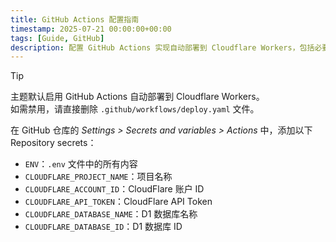 ```yaml
---
title: GitHub Actions 配置指南
timestamp: 2025-07-21 00:00:00+00:00
tags: [Guide, GitHub]
description: 配置 GitHub Actions 实现自动部署到 Cloudflare Workers，包括必要的环境变量和密钥设置。
---
```


> [!TIP]
> 主题默认启用 GitHub Actions 自动部署到 Cloudflare Workers。\
> 如需禁用，请直接删除 `.github/workflows/deploy.yaml` 文件。

在 GitHub 仓库的 *Settings > Secrets and variables > Actions* 中，添加以下 Repository secrets：

- `ENV`：`.env` 文件中的所有内容
- `CLOUDFLARE_PROJECT_NAME`：项目名称
- `CLOUDFLARE_ACCOUNT_ID`：CloudFlare 账户 ID
- `CLOUDFLARE_API_TOKEN`：CloudFlare API Token
- `CLOUDFLARE_DATABASE_NAME`：D1 数据库名称
- `CLOUDFLARE_DATABASE_ID`：D1 数据库 ID
